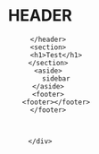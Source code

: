 <!DOCTYPE html>
<html lang="en">
<head>
    <meta charset="UTF-8">
    <meta name="viewport" content="width=device-width, initial-scale=1.0">
    <title>Document</title>
    <link href="1.css" rel="stylesheet">
</head>
<body>
    <div id="wrapper">
        <header>
            <h1>HEADER</h1>

        </header>
        <section>
            <h1>Test</h1>
        </section>
        <aside>
            sidebar
        </aside>
        <footer>
            <footer></footer>
        </footer>



    </div>
</body>
</html>

<!---
wjdtjgus04/wjdtjgus04 is a ✨ special ✨ repository because its `README.md` (this file) appears on your GitHub profile.
You can click the Preview link to take a look at your changes.
--->
